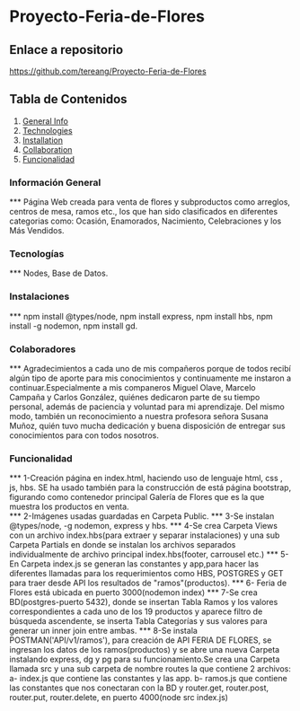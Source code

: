 # Proyecto-Feria-de-Flores

## Enlace a repositorio
https://github.com/tereang/Proyecto-Feria-de-Flores

## Tabla de Contenidos
1. [General Info](#general-info)
2. [Technologies](#technologies)
3. [Installation](#installation)
4. [Collaboration](#collaboration)
5. [Funcionalidad](#funcionality)
 
### Información General
*** Página Web creada para venta de flores y subproductos como arreglos, centros de mesa, ramos etc., los que han sido clasificados en diferentes categorias como: Ocasión, Enamorados, Nacimiento, Celebraciones y los Más Vendidos.
### Tecnologías
*** Nodes, Base de Datos.
### Instalaciones
*** npm install @types/node, npm install express, npm install hbs, npm install -g nodemon, npm install gd.
### Colaboradores
*** Agradecimientos a cada uno de mis compañeros porque de todos recibí algún tipo de aporte para mis conocimientos y continuamente me instaron a continuar.Especialmente a mis companeros Miguel Olave, Marcelo Campaña y Carlos González, quiénes dedicaron parte de su tiempo personal, además de paciencia y voluntad para mi aprendizaje. Del mismo modo, también un reconocimiento a nuestra profesora señora Susana Muñoz, quién tuvo mucha dedicación y buena disposición de entregar sus conocimientos para con todos nosotros.
### Funcionalidad
*** 1-Creación página en index.html, haciendo uso de lenguaje html, css , js, hbs. SE ha usado también para la construcción de está página bootstrap, figurando como contenedor principal Galería de Flores que es la que muestra los productos en venta.    
*** 2-Imágenes usadas guardadas en Carpeta Public.
*** 3-Se instalan @types/node, -g nodemon, express y hbs.
*** 4-Se crea Carpeta Views con un archivo index.hbs(para extraer y separar instalaciones) y una sub Carpeta Partials en donde se instalan los archivos separados individualmente de archivo principal index.hbs(footer, carrousel etc.)
*** 5-En Carpeta index.js se generan las constantes y app,para hacer las diferentes llamadas para los requerimientos como HBS, POSTGRES y GET para traer desde API los resultados de "ramos"(productos).
*** 6- Feria de Flores está ubicada en puerto 3000(nodemon index)
*** 7-Se crea BD(postgres-puerto 5432), donde se insertan Tabla Ramos y los valores correspondientes a cada uno de los 19 productos y aparece filtro de búsqueda ascendente, se inserta Tabla Categorías y sus valores para generar un inner join entre ambas.
*** 8-Se instala POSTMAN('API/v1/ramos'), para creación de API FERIA DE FLORES, se ingresan los datos de los ramos(productos) y se abre una nueva Carpeta instalando express, dg y pg para su funcionamiento.Se crea una Carpeta llamada src y una sub carpeta de nombre routes la que contiene 2 archivos: 
a- index.js que contiene las constantes y las app.
b- ramos.js que contiene las constantes que nos conectaran con la BD y router.get, router.post, router.put, router.delete, en puerto 4000(node src index.js)
